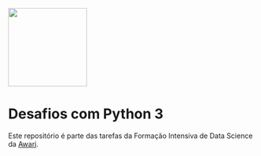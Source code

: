 <img src="https://i.imgur.com/YX6UATs.png"  width="160">

# Desafios com Python 3

Este repositório é parte das tarefas da Formação Intensiva de Data Science da [Awari](https://awari.com.br/). 
